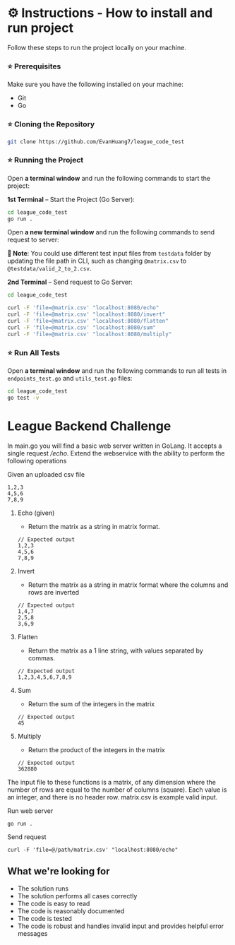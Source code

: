 # ⚙️ Instructions - How to install and run project

Follow these steps to run the project locally on your machine.

### <a name="prerequisites">⭐ Prerequisites</a>

Make sure you have the following installed on your machine:

- Git
- Go

### <a name="clone-repo">⭐ Cloning the Repository</a>

```bash
git clone https://github.com/EvanHuang7/league_code_test
```

### <a name="running-project">⭐ Running the Project</a>

Open **a terminal window** and run the following commands to start the project:

**1st Terminal** – Start the Project (Go Server):

```bash
cd league_code_test
go run .
```

Open **a new terminal window** and run the following commands to send request to server:

**📌 Note**: You could use different test input files from `testdata` folder by updating the file path in CLI, such as changing `@matrix.csv` to `@testdata/valid_2_to_2.csv`.

**2nd Terminal** – Send request to Go Server:

```bash
cd league_code_test

curl -F 'file=@matrix.csv' "localhost:8080/echo"
curl -F 'file=@matrix.csv' "localhost:8080/invert"
curl -F 'file=@matrix.csv' "localhost:8080/flatten"
curl -F 'file=@matrix.csv' "localhost:8080/sum"
curl -F 'file=@matrix.csv' "localhost:8080/multiply"
```

### <a name="running-test">⭐ Run All Tests</a>

Open **a terminal window** and run the following commands to run all tests in `endpoints_test.go` and `utils_test.go` files:

```bash
cd league_code_test
go test -v
```

# League Backend Challenge

In main.go you will find a basic web server written in GoLang. It accepts a single request _/echo_. Extend the webservice with the ability to perform the following operations

Given an uploaded csv file
```
1,2,3
4,5,6
7,8,9
```

1. Echo (given)
    - Return the matrix as a string in matrix format.
    
    ```
    // Expected output
    1,2,3
    4,5,6
    7,8,9
    ``` 
2. Invert
    - Return the matrix as a string in matrix format where the columns and rows are inverted
    ```
    // Expected output
    1,4,7
    2,5,8
    3,6,9
    ``` 
3. Flatten
    - Return the matrix as a 1 line string, with values separated by commas.
    ```
    // Expected output
    1,2,3,4,5,6,7,8,9
    ``` 
4. Sum
    - Return the sum of the integers in the matrix
    ```
    // Expected output
    45
    ``` 
5. Multiply
    - Return the product of the integers in the matrix
    ```
    // Expected output
    362880
    ``` 

The input file to these functions is a matrix, of any dimension where the number of rows are equal to the number of columns (square). Each value is an integer, and there is no header row. matrix.csv is example valid input.  

Run web server
```
go run .
```

Send request
```
curl -F 'file=@/path/matrix.csv' "localhost:8080/echo"
```

## What we're looking for

- The solution runs
- The solution performs all cases correctly
- The code is easy to read
- The code is reasonably documented
- The code is tested
- The code is robust and handles invalid input and provides helpful error messages
